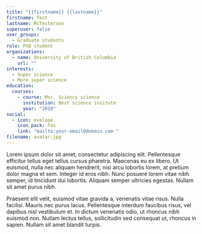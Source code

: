 ```yaml
---
title: "{{firstname}} {{lastname}}"
firstname: Test
lastname: McTesterson
superuser: false
user_groups:
  - Graduate students
role: PhD student
organizations:
  - name: University of British Columbia
    url: ""
interests:
  - Super science
  - More super science
education:
  courses:
    - course: Msc, Sciency science
      institution: Best science insitute
      year: "2019"
social:
  - icon: evelope
    icon_pack: fas
    link: "mailto:your-email@domain.com "
filename: avatar.jpg
---
```

Lorem ipsum dolor sit amet, consectetur adipiscing elit. Pellentesque efficitur tellus eget tellus cursus pharetra. Maecenas eu ex libero. Ut euismod, nulla nec aliquam hendrerit, nisi arcu lobortis lorem, at pretium dolor magna et sem. Integer id eros nibh. Nunc posuere lorem vitae nibh semper, id tincidunt dui lobortis. Aliquam semper ultricies egestas. Nullam sit amet purus nibh.

Praesent elit velit, euismod vitae gravida a, venenatis vitae risus. Nulla facilisi. Mauris nec purus lacus. Pellentesque interdum faucibus risus, vel dapibus nisl vestibulum et. In dictum venenatis odio, ut rhoncus nibh euismod non. Nullam lectus tellus, sollicitudin sed consequat ut, rhoncus in sapien. Nullam sit amet blandit turpis.